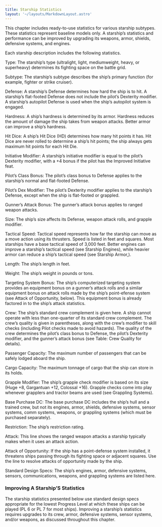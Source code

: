 ```yaml
---
title: Starship Statistics
layout: '~/layouts/MarkdownLayout.astro'
---
```

This chapter includes ready-to-use statistics for various starship subtypes.
These statistics represent baseline models only. A starship’s statistics and
performance can be improved by upgrading its weapons, armor, shields,
defensive systems, and engines.

Each starship description includes the following statistics.

Type: The starship’s type (ultralight, light, mediumweight, heavy, or
superheavy) determines its fighting space on the battle grid.

Subtype: The starship’s subtype describes the ship’s primary function (for
example, fighter or strike cruiser).

Defense: A starship’s Defense determines how hard the ship is to hit. A
starship’s flat-footed Defense does not include the pilot’s Dexterity
modifier. A starship’s autopilot Defense is used when the ship’s autopilot
system is engaged.

Hardness: A ship’s hardness is determined by its armor. Hardness reduces the
amount of damage the ship takes from weapon attacks. Better armor can improve
a ship’s hardness.

Hit Dice: A ship’s Hit Dice (HD) determines how many hit points it has. Hit
Dice are never rolled to determine a ship’s hit points; the ship always gets
maximum hit points for each Hit Die.

Initiative Modifier: A starship’s initiative modifier is equal to the pilot’s
Dexterity modifier, with a +4 bonus if the pilot has the Improved Initiative
feat.

Pilot’s Class Bonus: The pilot’s class bonus to Defense applies to the
starship’s normal and flat-footed Defense.

Pilot’s Dex Modifier: The pilot’s Dexterity modifier applies to the starship’s
Defense, except when the ship is flat-footed or grappled.

Gunner’s Attack Bonus: The gunner’s attack bonus applies to ranged weapon
attacks.

Size: The ship’s size affects its Defense, weapon attack rolls, and grapple
modifier.

Tactical Speed: Tactical speed represents how far the starship can move as a
move action using its thrusters. Speed is listed in feet and squares. Most
starships have a base tactical speed of 3,000 feet. Better engines can improve
a starship’s tactical speed (see Starship Engines), while heavier armor can
reduce a ship’s tactical speed (see Starship Armor,).

Length: The ship’s length in feet.

Weight: The ship’s weight in pounds or tons.

Targeting System Bonus: The ship’s computerized targeting system provides an
equipment bonus on a gunner’s attack rolls and a similar equipment bonus on
attack rolls made by the ship’s point-efense system (see Attack of
Opportunity, below). This equipment bonus is already factored in to the ship’s
attack statistics.

Crew: The ship’s standard crew complement is given here. A ship cannot operate
with less than one-quarter of its standard crew complement. The crew’s quality
is given in parentheses, along with the crew’s modifier to skill checks
(including Pilot checks made to avoid hazards). The quality of the crew
determines the pilot’s class bonus to Defense, the pilot’s Dexterity modifier,
and the gunner’s attack bonus (see Table: Crew Quality for details).

Passenger Capacity: The maximum number of passengers that can be safely lodged
aboard the ship.

Cargo Capacity: The maximum tonnage of cargo that the ship can store in its
holds.

Grapple Modifier: The ship’s grapple check modifier is based on its size (Huge
+8, Gargantuan +12, Colossal +16). Grapple checks come into play whenever
grapplers and tractor beams are used (see Grappling Systems).

Base Purchase DC: The base purchase DC includes the ship’s hull and a trained
crew, but not its engines, armor, shields, defensive systems, sensor systems,
comm systems, weapons, or grappling systems (which must be purchased
separately).

Restriction: The ship’s restriction rating.

Attack: This line shows the ranged weapon attacks a starship typically makes
when it uses an attack action.

Attack of Opportunity: If the ship has a point-defense system installed, it
threatens ships passing through its fighting space or adjacent squares. Use
the line to resolve attacks of opportunity made by the ship.

Standard Design Specs: The ship’s engines, armor, defensive systems, sensors,
communications, weapons, and grappling systems are listed here.

###  Improving A Starship’S Statistics

The starship statistics presented below use standard design specs appropriate
for the lowest Progress Level at which these ships can be played (PL 6 or PL 7
for most ships). Improving a starship’s statistics requires upgrades to its
crew, armor, defensive systems, sensor systems, and/or weapons, as discussed
throughout this chapter.

